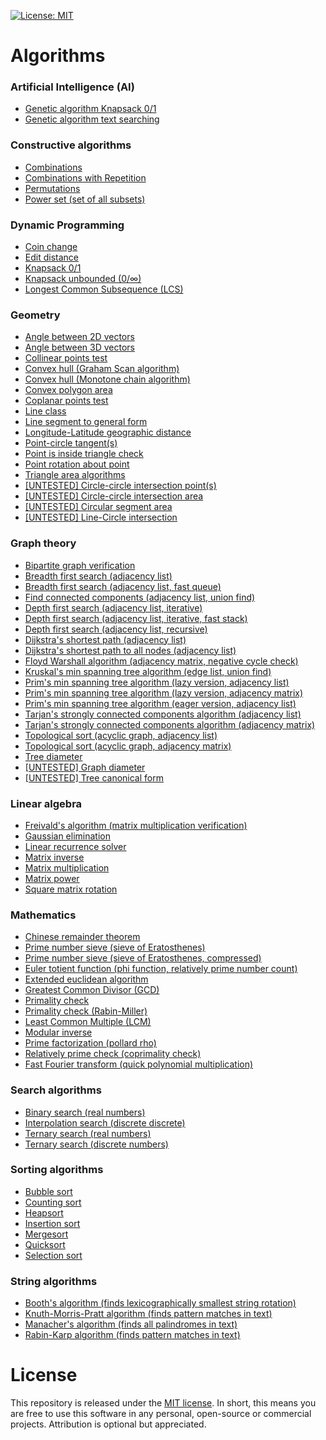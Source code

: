 [![License: MIT](https://img.shields.io/badge/License-MIT-yellow.svg)](https://opensource.org/licenses/MIT)

# Algorithms

### Artificial Intelligence (AI) 
* [Genetic algorithm Knapsack 0/1](https://github.com/williamfiset/Algorithms/blob/master/AI/GeneticAlgorithm_knapsack_01.java)
* [Genetic algorithm text searching](https://github.com/williamfiset/Algorithms/blob/master/AI/GeneticAlgorithm_textSearch.java)

### Constructive algorithms
* [Combinations](https://github.com/williamfiset/Algorithms/blob/master/ConstructiveAlgorithms/Combinations.java)
* [Combinations with Repetition](https://github.com/williamfiset/Algorithms/blob/master/ConstructiveAlgorithms/CombinationsWithRepetition.java)
* [Permutations](https://github.com/williamfiset/Algorithms/blob/master/ConstructiveAlgorithms/Permutations.java)
* [Power set (set of all subsets)](https://github.com/williamfiset/Algorithms/blob/master/ConstructiveAlgorithms/PowerSet.java)

### Dynamic Programming
* [Coin change](https://github.com/williamfiset/Algorithms/blob/master/DynamicProgramming/CoinChange.java)
* [Edit distance](https://github.com/williamfiset/Algorithms/blob/master/DynamicProgramming/EditDistance.java)
* [Knapsack 0/1](https://github.com/williamfiset/Algorithms/blob/master/DynamicProgramming/Knapsack_01.java)
* [Knapsack unbounded (0/∞)](https://github.com/williamfiset/Algorithms/blob/master/DynamicProgramming/KnapsackUnbounded.java)
* [Longest Common Subsequence (LCS)](https://github.com/williamfiset/Algorithms/blob/master/DynamicProgramming/LongestCommonSubsequence.java)

### Geometry
* [Angle between 2D vectors](https://github.com/williamfiset/Algorithms/blob/master/Geometry/AngleBetweenVectors2D.java)
* [Angle between 3D vectors](https://github.com/williamfiset/Algorithms/blob/master/Geometry/AngleBetweenVectors3D.java)
* [Collinear points test](https://github.com/williamfiset/Algorithms/blob/master/Geometry/CollinearPoints.java)
* [Convex hull (Graham Scan algorithm)](https://github.com/williamfiset/Algorithms/blob/master/Geometry/ConvexHullGrahamScan.java)
* [Convex hull (Monotone chain algorithm)](https://github.com/williamfiset/Algorithms/blob/master/Geometry/ConvexHullMonotoneChainAlgorithm.java)
* [Convex polygon area](https://github.com/williamfiset/Algorithms/blob/master/Geometry/ConvexPolygonArea.java)
* [Coplanar points test](https://github.com/williamfiset/Algorithms/blob/master/Geometry/CoplanarPointsTest.java)
* [Line class](https://github.com/williamfiset/Algorithms/blob/master/Geometry/Line.java)
* [Line segment to general form](https://github.com/williamfiset/Algorithms/blob/master/Geometry/LineSegmentToGeneralForm.java)
* [Longitude-Latitude geographic distance](https://github.com/williamfiset/Algorithms/blob/master/Geometry/LongitudeLatitudeGeographicDistance.java)
* [Point-circle tangent(s)](https://github.com/williamfiset/Algorithms/blob/master/Geometry/PointCircleTangent.java)
* [Point is inside triangle check](https://github.com/williamfiset/Algorithms/blob/master/Geometry/PointInsideTriangle.java)
* [Point rotation about point](https://github.com/williamfiset/Algorithms/blob/master/Geometry/PointRotation.java)
* [Triangle area algorithms](https://github.com/williamfiset/Algorithms/blob/master/Geometry/TriangleArea.java)
* [[UNTESTED] Circle-circle intersection point(s)](https://github.com/williamfiset/Algorithms/blob/master/Geometry/%5BUNTESTED%5DCircleCircleIntersection.java)
* [[UNTESTED] Circle-circle intersection area](https://github.com/williamfiset/Algorithms/blob/master/Geometry/%5BUNTESTED%5DCircleCircleIntersectionArea.java)
* [[UNTESTED] Circular segment area](https://github.com/williamfiset/Algorithms/blob/master/Geometry/%5BUNTESTED%5DCircularSegmentArea.java)
* [[UNTESTED] Line-Circle intersection](https://github.com/williamfiset/Algorithms/blob/master/Geometry/%5BUNTESTED%5DLineCircleIntersection.java)

### Graph theory
* [Bipartite graph verification](https://github.com/williamfiset/Algorithms/blob/master/GraphTheory/BipartiteGraphCheckAdjacencyList.java)
* [Breadth first search (adjacency list)](https://github.com/williamfiset/Algorithms/blob/master/GraphTheory/BreadthFirstSearchAdjacencyListIterative.java)
* [Breadth first search (adjacency list, fast queue)](https://github.com/williamfiset/Algorithms/blob/master/GraphTheory/BreadthFirstSearchAdjacencyListIterativeFastQueue.java)
* [Find connected components (adjacency list, union find)](https://github.com/williamfiset/Algorithms/blob/master/GraphTheory/ConnectedComponentsAdjacencyList.java)
* [Depth first search (adjacency list, iterative)](https://github.com/williamfiset/Algorithms/blob/master/GraphTheory/DepthFirstSearchAdjacencyListIterative.java)
* [Depth first search (adjacency list, iterative, fast stack)](https://github.com/williamfiset/Algorithms/blob/master/GraphTheory/DepthFirstSearchAdjacencyListIterativeFastStack.java)
* [Depth first search (adjacency list, recursive)](https://github.com/williamfiset/Algorithms/blob/master/GraphTheory/DepthFirstSearchAdjacencyListRecursive.java)
* [Dijkstra's shortest path (adjacency list)](https://github.com/williamfiset/Algorithms/blob/master/GraphTheory/DijkstrasShortestPathAdjacencyList.java)
* [Dijkstra's shortest path to all nodes (adjacency list)](https://github.com/williamfiset/Algorithms/blob/master/GraphTheory/DijkstrasShortestPathAllNodesAdjacencyList.java)
* [Floyd Warshall algorithm (adjacency matrix, negative cycle check)](https://github.com/williamfiset/Algorithms/blob/master/GraphTheory/FloydWarshall.java)
* [Kruskal's min spanning tree algorithm (edge list, union find)](https://github.com/williamfiset/Algorithms/blob/master/GraphTheory/KruskalsEdgeList.java)
* [Prim's min spanning tree algorithm (lazy version, adjacency list)](https://github.com/williamfiset/Algorithms/blob/master/GraphTheory/LazyPrimsAdjacencyList.java)
* [Prim's min spanning tree  algorithm (lazy version, adjacency matrix)](https://github.com/williamfiset/Algorithms/blob/master/GraphTheory/LazyPrimsAdjacencyList.java)
* [Prim's min spanning tree  algorithm (eager version, adjacency list)](https://github.com/williamfiset/Algorithms/blob/master/GraphTheory/EagerPrimsAdjacencyList.java)
* [Tarjan's strongly connected components algorithm (adjacency list) ](https://github.com/williamfiset/Algorithms/blob/master/GraphTheory/TarjanAdjacencyList.java)
* [Tarjan's strongly connected components algorithm (adjacency matrix) ](https://github.com/williamfiset/Algorithms/blob/master/GraphTheory/TarjanAdjacencyMatrix.java)
* [Topological sort (acyclic graph, adjacency list)](https://github.com/williamfiset/Algorithms/blob/master/GraphTheory/TopologicalSortAdjacencyList.java)
* [Topological sort (acyclic graph, adjacency matrix)](https://github.com/williamfiset/Algorithms/blob/master/GraphTheory/TopologicalSortAdjacencyMatrix.java)
* [Tree diameter](https://github.com/williamfiset/Algorithms/blob/master/GraphTheory/TreeDiameter.java)
* [[UNTESTED] Graph diameter](https://github.com/williamfiset/Algorithms/blob/master/GraphTheory/%5BUNTESTED%5DGraphDiameter.java)
* [[UNTESTED] Tree canonical form](https://github.com/williamfiset/Algorithms/blob/master/GraphTheory/%5BUNTESTED%5DTreeCanonicalForm.java)

### Linear algebra
* [Freivald's algorithm (matrix multiplication verification)](https://github.com/williamfiset/Algorithms/blob/master/LinearAlgebra/FreivaldsAlgorithm.java)
* [Gaussian elimination](https://github.com/williamfiset/Algorithms/blob/master/LinearAlgebra/GaussianElimination.java)
* [Linear recurrence solver](https://github.com/williamfiset/Algorithms/blob/master/LinearAlgebra/LinearRecurrenceSolver.java)
* [Matrix inverse](https://github.com/williamfiset/Algorithms/blob/master/LinearAlgebra/MatrixInverse.java)
* [Matrix multiplication](https://github.com/williamfiset/Algorithms/blob/master/LinearAlgebra/MatrixMultiplication.java)
* [Matrix power](https://github.com/williamfiset/Algorithms/blob/master/LinearAlgebra/MatrixPower.java)
* [Square matrix rotation](https://github.com/williamfiset/Algorithms/blob/master/LinearAlgebra/RotateSquareMatrixInplace.java)

### Mathematics
* [Chinese remainder theorem](https://github.com/williamfiset/Algorithms/blob/master/Math/ChineseRemainderTheorem.java)
* [Prime number sieve (sieve of Eratosthenes)](https://github.com/williamfiset/Algorithms/blob/master/Math/SieveOfEratosthenes.java)
* [Prime number sieve (sieve of Eratosthenes, compressed)](https://github.com/williamfiset/Algorithms/blob/master/Math/CompressedPrimeSieve.java)
* [Euler totient function (phi function, relatively prime number count)](https://github.com/williamfiset/Algorithms/blob/master/Math/EulerTotientFunction.java)
* [Extended euclidean algorithm](https://github.com/williamfiset/Algorithms/blob/master/Math/ExtendedEuclideanAlgorithm.java)
* [Greatest Common Divisor (GCD)](https://github.com/williamfiset/Algorithms/blob/master/Math/GCD.java)
* [Primality check](https://github.com/williamfiset/Algorithms/blob/master/Math/IsPrime.java)
* [Primality check (Rabin-Miller)](RabinMillerPrimalityTest.py)
* [Least Common Multiple (LCM)](https://github.com/williamfiset/Algorithms/blob/master/Math/LCM.java)
* [Modular inverse](https://github.com/williamfiset/Algorithms/blob/master/Math/ModularInverse.java)
* [Prime factorization (pollard rho)](https://github.com/williamfiset/Algorithms/blob/master/Math/PrimeFactorization.java)
* [Relatively prime check (coprimality check)](https://github.com/williamfiset/Algorithms/blob/master/Math/RelativelyPrime.java)
* [Fast Fourier transform (quick polynomial multiplication)](https://github.com/williamfiset/Algorithms/blob/master/Math/FastFourierTransform.java)

### Search algorithms
* [Binary search (real numbers)](https://github.com/williamfiset/Algorithms/blob/master/SearchAlgorithms/BinarySearch.java)
* [Interpolation search (discrete discrete)](https://github.com/williamfiset/Algorithms/blob/master/SearchAlgorithms/InterpolationSearch.java)
* [Ternary search (real numbers)](https://github.com/williamfiset/Algorithms/blob/master/SearchAlgorithms/TernarySearch.java)
* [Ternary search (discrete numbers)](https://github.com/williamfiset/Algorithms/blob/master/SearchAlgorithms/TernarySearchDiscrete.java)

### Sorting algorithms
* [Bubble sort](https://github.com/williamfiset/Algorithms/blob/master/SortingAlgorithms/BubbleSort.java)
* [Counting sort](https://github.com/williamfiset/Algorithms/blob/master/SortingAlgorithms/CountingSort.java)
* [Heapsort](https://github.com/williamfiset/Algorithms/blob/master/SortingAlgorithms/Heapsort.java)
* [Insertion sort](https://github.com/williamfiset/Algorithms/blob/master/SortingAlgorithms/InsertionSort.java)
* [Mergesort](https://github.com/williamfiset/Algorithms/blob/master/SortingAlgorithms/Mergesort.java)
* [Quicksort](https://github.com/williamfiset/Algorithms/blob/master/SortingAlgorithms/Quicksort.java)
* [Selection sort](https://github.com/williamfiset/Algorithms/blob/master/SortingAlgorithms/SelectionSort.java)

### String algorithms
* [Booth's algorithm (finds lexicographically smallest string rotation)](https://github.com/williamfiset/Algorithms/blob/master/StringAlgorithms/BoothsAlgorithm.java)
* [Knuth-Morris-Pratt algorithm (finds pattern matches in text)](https://github.com/williamfiset/Algorithms/blob/master/StringAlgorithms/KMP.java)
* [Manacher's algorithm (finds all palindromes in text)](https://github.com/williamfiset/Algorithms/blob/master/StringAlgorithms/ManachersAlgorithm.java)
* [Rabin-Karp algorithm (finds pattern matches in text)](https://github.com/williamfiset/Algorithms/blob/master/StringAlgorithms/RabinKarp.java)

# License

This repository is released under the [MIT license](https://opensource.org/licenses/MIT). In short, this means you are free to use this software in any personal, open-source or commercial projects. Attribution is optional but appreciated.
